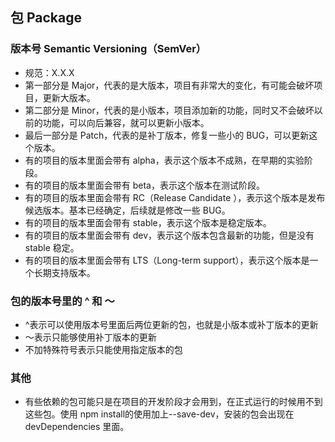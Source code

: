 ## 包 Package
### 版本号 Semantic Versioning（SemVer）
- 规范：X.X.X
- 第一部分是 Major，代表的是大版本，项目有非常大的变化，有可能会破坏项目，更新大版本。
- 第二部分是 Minor，代表的是小版本，项目添加新的功能，同时又不会破坏以前的功能，可以向后兼容，就可以更新小版本。
- 最后一部分是 Patch，代表的是补丁版本，修复一些小的 BUG，可以更新这个版本。
- 有的项目的版本里面会带有 alpha，表示这个版本不成熟，在早期的实验阶段。
- 有的项目的版本里面会带有 beta，表示这个版本在测试阶段。
- 有的项目的版本里面会带有 RC（Release Candidate ），表示这个版本是发布候选版本。基本已经确定，后续就是修改一些 BUG。
- 有的项目的版本里面会带有 stable，表示这个版本是稳定版本。
- 有的项目的版本里面会带有 dev，表示这个版本包含最新的功能，但是没有 stable 稳定。
- 有的项目的版本里面会带有 LTS（Long-term support），表示这个版本是一个长期支持版本。

### 包的版本号里的 ^ 和 ～
- ^表示可以使用版本号里面后两位更新的包，也就是小版本或补丁版本的更新
- ～表示只能够使用补丁版本的更新
- 不加特殊符号表示只能使用指定版本的包

### 其他
- 有些依赖的包可能只是在项目的开发阶段才会用到，在正式运行的时候用不到这些包。使用 npm install的使用加上--save-dev，安装的包会出现在devDependencies 里面。